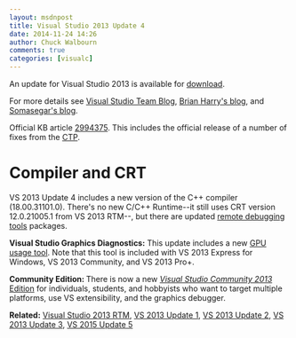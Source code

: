 ```yaml
---
layout: msdnpost
title: Visual Studio 2013 Update 4
date: 2014-11-24 14:26
author: Chuck Walbourn
comments: true
categories: [visualc]
---
```

An update for Visual Studio 2013 is available for <a href="http://go.microsoft.com/fwlink/?linkid=390465">download</a>.
<!--more-->

For more details see <a href="https://devblogs.microsoft.com/visualstudio/visual-studio-2015-preview-visual-studio-community-2013-visual-studio-2013-update-4-and-more/">Visual Studio Team Blog</a>, <a href="https://devblogs.microsoft.com/bharry/visual-studio-and-tfs-2013-4-update-4-release-candidate/
">Brian Harry's blog</a>, and <a href="https://devblogs.microsoft.com/somasegar/opening-up-visual-studio-and-net-to-every-developer-any-application-net-server-core-open-source-and-cross-platform-visual-studio-community-2013-and-preview-of-visual-studio-2015-and-net-2015/">Somasegar's blog</a>.

Official KB article <a href="http://support.microsoft.com/kb/2994375">2994375</a>. This includes the official release of a number of fixes from the <a href="http://blogs.msdn.com/b/vcblog/archive/2014/09/22/visual-studio-2013-update-4-ctp-2-available.aspx">CTP</a>.

<h1>Compiler and CRT</h1>

VS 2013 Update 4 includes a new version of the C++ compiler (18.00.31101.0). There's no new C/C++ Runtime--it still uses CRT version 12.0.21005.1 from VS 2013 RTM--, but there are updated <a href="http://go.microsoft.com/fwlink/?LinkId=402291">remote debugging tools</a> packages.

<strong>Visual Studio Graphics Diagnostics:</strong> This update includes a new <a href="https://devblogs.microsoft.com/cppblog/gpu-usage-tool-in-visual-studio-2013-update-4-ctp1/">GPU usage tool</a>. Note that this tool is included with VS 2013 Express for Windows, VS 2013 Community, and VS 2013 Pro+.

<strong>Community Edition: </strong>There is now a new <a href="https://www.visualstudio.com/en-us/products/visual-studio-community-vs.aspx"><em>Visual Studio Community 2013</em> Edition</a> for individuals, students, and hobbyists who want to target multiple platforms, use VS extensibility, and the graphics debugger.

<strong>Related:</strong> <a href="https://walbourn.github.io/visual-studio-2013-and-windows-8-1-sdk-rtm-are-now-available/">Visual Studio 2013 RTM</a>, <a href="https://walbourn.github.io/visual-studio-2013-update-1/">VS 2013 Update 1</a>, <a href="https://walbourn.github.io/visual-studio-2013-update-2/">VS 2013 Update 2,</a> <a href="https://walbourn.github.io/visual-studio-2013-update-3/">VS 2013 Update 3</a>, <a href="https://walbourn.github.io/visual-studio-2013-update-5/">VS 2015 Update 5</a>
